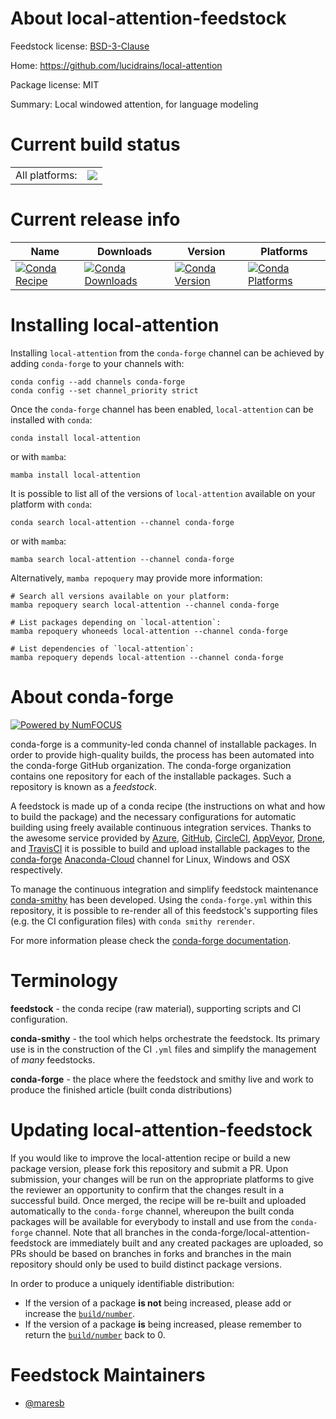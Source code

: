 About local-attention-feedstock
===============================

Feedstock license: [BSD-3-Clause](https://github.com/conda-forge/local-attention-feedstock/blob/main/LICENSE.txt)

Home: https://github.com/lucidrains/local-attention

Package license: MIT

Summary: Local windowed attention, for language modeling

Current build status
====================


<table><tr><td>All platforms:</td>
    <td>
      <a href="https://dev.azure.com/conda-forge/feedstock-builds/_build/latest?definitionId=17328&branchName=main">
        <img src="https://dev.azure.com/conda-forge/feedstock-builds/_apis/build/status/local-attention-feedstock?branchName=main">
      </a>
    </td>
  </tr>
</table>

Current release info
====================

| Name | Downloads | Version | Platforms |
| --- | --- | --- | --- |
| [![Conda Recipe](https://img.shields.io/badge/recipe-local--attention-green.svg)](https://anaconda.org/conda-forge/local-attention) | [![Conda Downloads](https://img.shields.io/conda/dn/conda-forge/local-attention.svg)](https://anaconda.org/conda-forge/local-attention) | [![Conda Version](https://img.shields.io/conda/vn/conda-forge/local-attention.svg)](https://anaconda.org/conda-forge/local-attention) | [![Conda Platforms](https://img.shields.io/conda/pn/conda-forge/local-attention.svg)](https://anaconda.org/conda-forge/local-attention) |

Installing local-attention
==========================

Installing `local-attention` from the `conda-forge` channel can be achieved by adding `conda-forge` to your channels with:

```
conda config --add channels conda-forge
conda config --set channel_priority strict
```

Once the `conda-forge` channel has been enabled, `local-attention` can be installed with `conda`:

```
conda install local-attention
```

or with `mamba`:

```
mamba install local-attention
```

It is possible to list all of the versions of `local-attention` available on your platform with `conda`:

```
conda search local-attention --channel conda-forge
```

or with `mamba`:

```
mamba search local-attention --channel conda-forge
```

Alternatively, `mamba repoquery` may provide more information:

```
# Search all versions available on your platform:
mamba repoquery search local-attention --channel conda-forge

# List packages depending on `local-attention`:
mamba repoquery whoneeds local-attention --channel conda-forge

# List dependencies of `local-attention`:
mamba repoquery depends local-attention --channel conda-forge
```


About conda-forge
=================

[![Powered by
NumFOCUS](https://img.shields.io/badge/powered%20by-NumFOCUS-orange.svg?style=flat&colorA=E1523D&colorB=007D8A)](https://numfocus.org)

conda-forge is a community-led conda channel of installable packages.
In order to provide high-quality builds, the process has been automated into the
conda-forge GitHub organization. The conda-forge organization contains one repository
for each of the installable packages. Such a repository is known as a *feedstock*.

A feedstock is made up of a conda recipe (the instructions on what and how to build
the package) and the necessary configurations for automatic building using freely
available continuous integration services. Thanks to the awesome service provided by
[Azure](https://azure.microsoft.com/en-us/services/devops/), [GitHub](https://github.com/),
[CircleCI](https://circleci.com/), [AppVeyor](https://www.appveyor.com/),
[Drone](https://cloud.drone.io/welcome), and [TravisCI](https://travis-ci.com/)
it is possible to build and upload installable packages to the
[conda-forge](https://anaconda.org/conda-forge) [Anaconda-Cloud](https://anaconda.org/)
channel for Linux, Windows and OSX respectively.

To manage the continuous integration and simplify feedstock maintenance
[conda-smithy](https://github.com/conda-forge/conda-smithy) has been developed.
Using the ``conda-forge.yml`` within this repository, it is possible to re-render all of
this feedstock's supporting files (e.g. the CI configuration files) with ``conda smithy rerender``.

For more information please check the [conda-forge documentation](https://conda-forge.org/docs/).

Terminology
===========

**feedstock** - the conda recipe (raw material), supporting scripts and CI configuration.

**conda-smithy** - the tool which helps orchestrate the feedstock.
                   Its primary use is in the construction of the CI ``.yml`` files
                   and simplify the management of *many* feedstocks.

**conda-forge** - the place where the feedstock and smithy live and work to
                  produce the finished article (built conda distributions)


Updating local-attention-feedstock
==================================

If you would like to improve the local-attention recipe or build a new
package version, please fork this repository and submit a PR. Upon submission,
your changes will be run on the appropriate platforms to give the reviewer an
opportunity to confirm that the changes result in a successful build. Once
merged, the recipe will be re-built and uploaded automatically to the
`conda-forge` channel, whereupon the built conda packages will be available for
everybody to install and use from the `conda-forge` channel.
Note that all branches in the conda-forge/local-attention-feedstock are
immediately built and any created packages are uploaded, so PRs should be based
on branches in forks and branches in the main repository should only be used to
build distinct package versions.

In order to produce a uniquely identifiable distribution:
 * If the version of a package **is not** being increased, please add or increase
   the [``build/number``](https://docs.conda.io/projects/conda-build/en/latest/resources/define-metadata.html#build-number-and-string).
 * If the version of a package **is** being increased, please remember to return
   the [``build/number``](https://docs.conda.io/projects/conda-build/en/latest/resources/define-metadata.html#build-number-and-string)
   back to 0.

Feedstock Maintainers
=====================

* [@maresb](https://github.com/maresb/)

